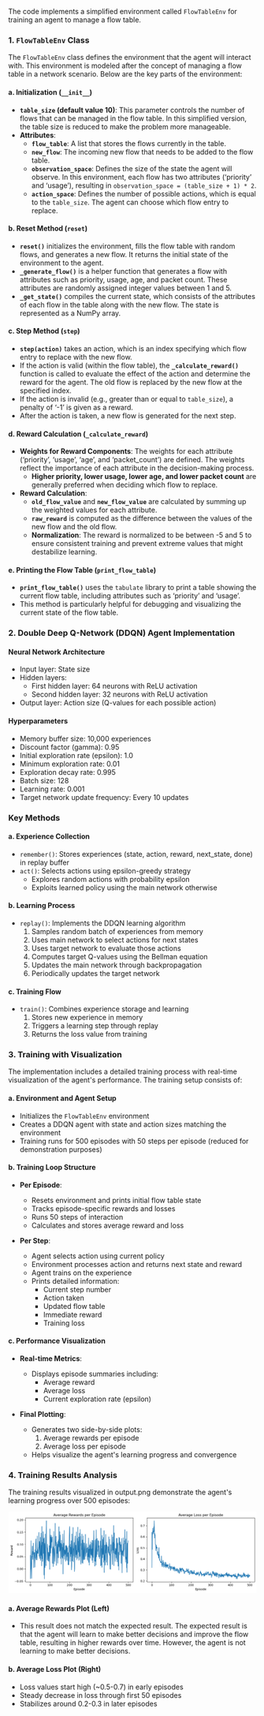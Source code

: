 The code implements a simplified environment called `FlowTableEnv` for training an agent to manage a flow table.

### 1. `FlowTableEnv` Class
The `FlowTableEnv` class defines the environment that the agent will interact with. This environment is modeled after the concept of managing a flow table in a network scenario. Below are the key parts of the environment:

#### a. Initialization (`__init__`)
- **`table_size` (default value 10)**: This parameter controls the number of flows that can be managed in the flow table. In this simplified version, the table size is reduced to make the problem more manageable.
- **Attributes**:
  - **`flow_table`**: A list that stores the flows currently in the table.
  - **`new_flow`**: The incoming new flow that needs to be added to the flow table.
  - **`observation_space`**: Defines the size of the state the agent will observe. In this environment, each flow has two attributes (‘priority’ and ‘usage’), resulting in `observation_space = (table_size + 1) * 2`.
  - **`action_space`**: Defines the number of possible actions, which is equal to the `table_size`. The agent can choose which flow entry to replace.

#### b. Reset Method (`reset`)
- **`reset()`** initializes the environment, fills the flow table with random flows, and generates a new flow. It returns the initial state of the environment to the agent.
- **`_generate_flow()`** is a helper function that generates a flow with attributes such as priority, usage, age, and packet count. These attributes are randomly assigned integer values between 1 and 5.
- **`_get_state()`** compiles the current state, which consists of the attributes of each flow in the table along with the new flow. The state is represented as a NumPy array.

#### c. Step Method (`step`)
- **`step(action)`** takes an action, which is an index specifying which flow entry to replace with the new flow.
- If the action is valid (within the flow table), the **`_calculate_reward()`** function is called to evaluate the effect of the action and determine the reward for the agent. The old flow is replaced by the new flow at the specified index.
- If the action is invalid (e.g., greater than or equal to `table_size`), a penalty of ‘-1’ is given as a reward.
- After the action is taken, a new flow is generated for the next step.

#### d. Reward Calculation (`_calculate_reward`)
- **Weights for Reward Components**: The weights for each attribute (‘priority’, ‘usage’, ‘age’, and ‘packet_count’) are defined. The weights reflect the importance of each attribute in the decision-making process.
  - **Higher priority, lower usage, lower age, and lower packet count** are generally preferred when deciding which flow to replace.
- **Reward Calculation**:
  - **`old_flow_value`** and **`new_flow_value`** are calculated by summing up the weighted values for each attribute.
  - **`raw_reward`** is computed as the difference between the values of the new flow and the old flow.
  - **Normalization**: The reward is normalized to be between -5 and 5 to ensure consistent training and prevent extreme values that might destabilize learning.

#### e. Printing the Flow Table (`print_flow_table`)
- **`print_flow_table()`** uses the `tabulate` library to print a table showing the current flow table, including attributes such as ‘priority’ and ‘usage’.
- This method is particularly helpful for debugging and visualizing the current state of the flow table.

### 2. Double Deep Q-Network (DDQN) Agent Implementation
#### Neural Network Architecture
- Input layer: State size
- Hidden layers: 
  - First hidden layer: 64 neurons with ReLU activation
  - Second hidden layer: 32 neurons with ReLU activation
- Output layer: Action size (Q-values for each possible action)

#### Hyperparameters
- Memory buffer size: 10,000 experiences
- Discount factor (gamma): 0.95
- Initial exploration rate (epsilon): 1.0
- Minimum exploration rate: 0.01
- Exploration decay rate: 0.995
- Batch size: 128
- Learning rate: 0.001
- Target network update frequency: Every 10 updates

### Key Methods

#### a. Experience Collection
- `remember()`: Stores experiences (state, action, reward, next_state, done) in replay buffer
- `act()`: Selects actions using epsilon-greedy strategy
  - Explores random actions with probability epsilon
  - Exploits learned policy using the main network otherwise

#### b. Learning Process
- `replay()`: Implements the DDQN learning algorithm
  1. Samples random batch of experiences from memory
  2. Uses main network to select actions for next states
  3. Uses target network to evaluate those actions
  4. Computes target Q-values using the Bellman equation
  5. Updates the main network through backpropagation
  6. Periodically updates the target network

#### c. Training Flow
- `train()`: Combines experience storage and learning
  1. Stores new experience in memory
  2. Triggers a learning step through replay
  3. Returns the loss value from training

### 3. Training with Visualization
The implementation includes a detailed training process with real-time visualization of the agent's performance. The training setup consists of:

#### a. Environment and Agent Setup
- Initializes the `FlowTableEnv` environment
- Creates a DDQN agent with state and action sizes matching the environment
- Training runs for 500 episodes with 50 steps per episode (reduced for demonstration purposes)

#### b. Training Loop Structure
- **Per Episode**:
  - Resets environment and prints initial flow table state
  - Tracks episode-specific rewards and losses
  - Runs 50 steps of interaction
  - Calculates and stores average reward and loss

- **Per Step**:
  - Agent selects action using current policy
  - Environment processes action and returns next state and reward
  - Agent trains on the experience
  - Prints detailed information:
    - Current step number
    - Action taken
    - Updated flow table
    - Immediate reward
    - Training loss

#### c. Performance Visualization
- **Real-time Metrics**:
  - Displays episode summaries including:
    - Average reward
    - Average loss
    - Current exploration rate (epsilon)

- **Final Plotting**:
  - Generates two side-by-side plots:
    1. Average rewards per episode
    2. Average loss per episode
  - Helps visualize the agent's learning progress and convergence

### 4. Training Results Analysis

The training results visualized in output.png demonstrate the agent's learning progress over 500 episodes:

![Training Results](output.png)

#### a. Average Rewards Plot (Left)
- This result does not match the expected result. The expected result is that the agent will learn to make better decisions and improve the flow table, resulting in higher rewards over time. However, the agent is not learning to make better decisions.


#### b. Average Loss Plot (Right) 
- Loss values start high (~0.5-0.7) in early episodes
- Steady decrease in loss through first 50 episodes
- Stabilizes around 0.2-0.3 in later episodes






